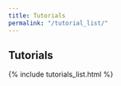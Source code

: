 ```yaml
---
title: Tutorials
permalink: "/tutorial_list/"
---
```


## Tutorials

{% include tutorials_list.html %}



